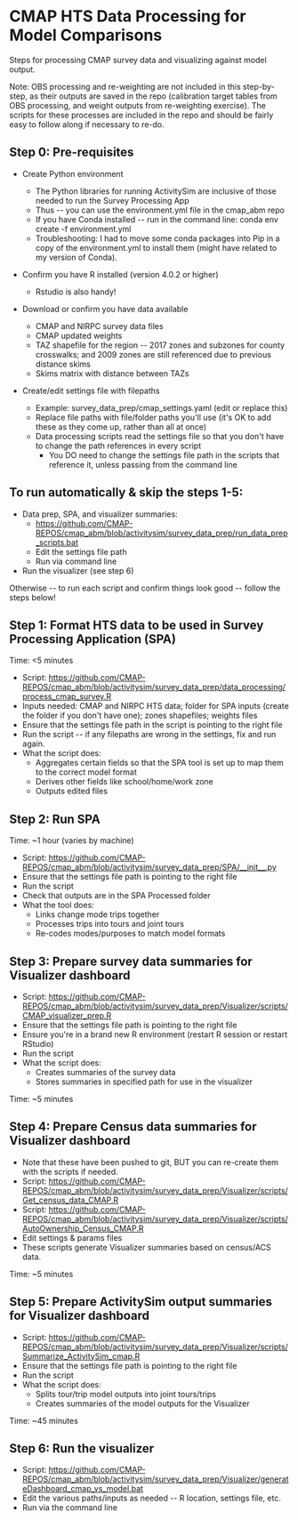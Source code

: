 # CMAP HTS Data Processing for Model Comparisons

Steps for processing CMAP survey data and visualizing against model output.

Note: 
OBS processing and re-weighting are not included in this step-by-step, as their outputs are saved in the repo (calibration target tables from OBS processing, and weight outputs from re-weighting exercise).
The scripts for these processes are included in the repo and should be fairly easy to follow along if necessary to re-do.

## Step 0: Pre-requisites

* Create Python environment
  * The Python libraries for running ActivitySim are inclusive of those needed to run the Survey Processing App
  * Thus -- you can use the environment.yml file in the cmap_abm repo
  * If you have Conda installed -- run in the command line: conda env create -f environment.yml 
  * Troubleshooting: I had to move some conda packages into Pip in a copy of the environment.yml to install them (might have related to my version of Conda).   

* Confirm you have R installed (version 4.0.2 or higher)
  * Rstudio is also handy!

* Download or confirm you have data available
  * CMAP and NIRPC survey data files
  * CMAP updated weights
  * TAZ shapefile for the region -- 2017 zones and subzones for county crosswalks; and 2009 zones are still referenced due to previous distance skims
  * Skims matrix with distance between TAZs

* Create/edit settings file with filepaths
  * Example: survey_data_prep/cmap_settings.yaml (edit or replace this)
  * Replace file paths with file/folder paths you'll use (it's OK to add these as they come up, rather than all at once)
  * Data processing scripts read the settings file so that you don't have to change the path references in every script
	* You DO need to change the settings file path in the scripts that reference it, unless passing from the command line

## To run automatically & skip the steps 1-5:

* Data prep, SPA, and visualizer summaries:
	* https://github.com/CMAP-REPOS/cmap_abm/blob/activitysim/survey_data_prep/run_data_prep_scripts.bat
	* Edit the settings file path
	* Run via command line
* Run the visualizer (see step 6)

Otherwise -- to run each script and confirm things look good -- follow the steps below!

## Step 1: Format HTS data to be used in Survey Processing Application (SPA)

Time: <5 minutes

* Script: https://github.com/CMAP-REPOS/cmap_abm/blob/activitysim/survey_data_prep/data_processing/process_cmap_survey.R
* Inputs needed: CMAP and NIRPC HTS data; folder for SPA inputs (create the folder if you don't have one); zones shapefiles; weights files
* Ensure that the settings file path in the script is pointing to the right file
* Run the script -- if any filepaths are wrong in the settings, fix and run again. 
* What the script does:
  * Aggregates certain fields so that the SPA tool is set up to map them to the correct model format
  * Derives other fields like school/home/work zone
  * Outputs edited files
 

## Step 2: Run SPA

Time: ~1 hour (varies by machine)

* Script: https://github.com/CMAP-REPOS/cmap_abm/blob/activitysim/survey_data_prep/SPA/__init__.py
* Ensure that the settings file path is pointing to the right file
* Run the script
* Check that outputs are in the SPA Processed folder
* What the tool does:
  * Links change mode trips together
  * Processes trips into tours and joint tours
  * Re-codes modes/purposes to match model formats

## Step 3: Prepare survey data summaries for Visualizer dashboard

* Script: https://github.com/CMAP-REPOS/cmap_abm/blob/activitysim/survey_data_prep/Visualizer/scripts/CMAP_visualizer_prep.R
* Ensure that the settings file path is pointing to the right file
* Ensure you're in a brand new R environment (restart R session or restart RStudio)
* Run the script
* What the script does:
  * Creates summaries of the survey data
  * Stores summaries in specified path for use in the visualizer
  
Time: ~5 minutes

## Step 4: Prepare Census data summaries for Visualizer dashboard

* Note that these have been pushed to git, BUT you can re-create them with the scripts if needed.
* Script: https://github.com/CMAP-REPOS/cmap_abm/blob/activitysim/survey_data_prep/Visualizer/scripts/Get_census_data_CMAP.R
* Script: https://github.com/CMAP-REPOS/cmap_abm/blob/activitysim/survey_data_prep/Visualizer/scripts/AutoOwnership_Census_CMAP.R
* Edit settings & params files
* These scripts generate Visualizer summaries based on census/ACS data.

Time: ~5 minutes

## Step 5: Prepare ActivitySim output summaries for Visualizer dashboard

* Script: https://github.com/CMAP-REPOS/cmap_abm/blob/activitysim/survey_data_prep/Visualizer/scripts/Summarize_ActivitySim_cmap.R
* Ensure that the settings file path is pointing to the right file
* Run the script
* What the script does:
  * Splits tour/trip model outputs into joint tours/trips
  * Creates summaries of the model outputs for the Visualizer

Time: ~45 minutes

## Step 6: Run the visualizer

* Script: https://github.com/CMAP-REPOS/cmap_abm/blob/activitysim/survey_data_prep/Visualizer/generateDashboard_cmap_vs_model.bat
* Edit the various paths/inputs as needed -- R location, settings file, etc.
* Run via the command line
